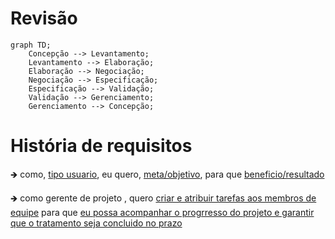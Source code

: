 # Revisão
```mermaid
graph TD;
    Concepção --> Levantamento;
    Levantamento --> Elaboração;
    Elaboração --> Negociação;
    Negociação --> Especificação;
    Especificação --> Validação;
    Validação --> Gerenciamento;
    Gerenciamento --> Concepção;
```

# História de requisitos
🡺 como, <ins>tipo usuario</ins>, eu quero, <ins>meta/objetivo</ins>, para que <ins>beneficio/resultado</ins>

🡺 como </ins>gerente de projeto</ins> , quero <ins>criar e atribuir tarefas aos membros de equipe</ins> para que <ins>eu possa acompanhar o progrresso do projeto e garantir que o tratamento seja concluido no prazo</ins>
